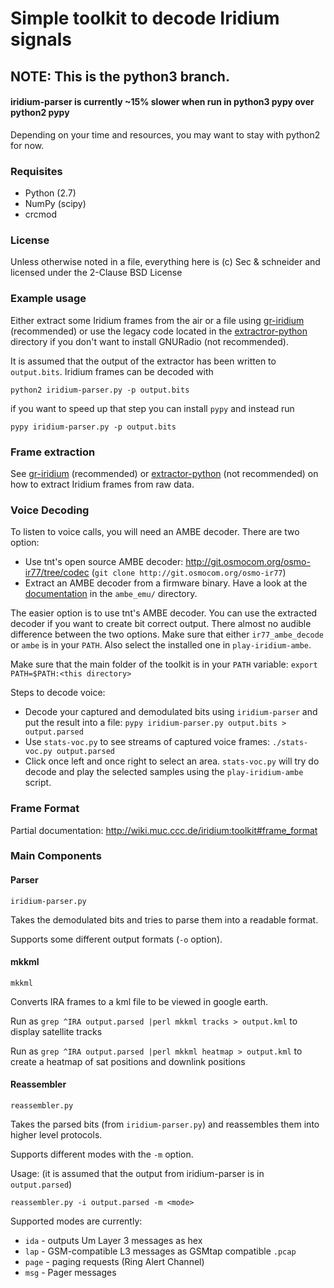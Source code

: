 # Simple toolkit to decode Iridium signals

## NOTE: This is the python3 branch.

#### iridium-parser is currently ~15% slower when run in python3 pypy over python2 pypy

Depending on your time and resources, you may want to stay with python2 for now.

### Requisites

 * Python (2.7)
 * NumPy (scipy)
 * crcmod

### License

Unless otherwise noted in a file, everything here is (c) Sec & schneider and licensed under the 2-Clause BSD License

### Example usage
Either extract some Iridium frames from the air or a file using [gr-iridium](https://github.com/muccc/gr-iridium) (recommended) or use the legacy code located in the [extractror-python](extractor-python/) directory if you don't want to install GNURadio (not recommended).

It is assumed that the output of the extractor has been written to `output.bits`. Iridium frames can be decoded with

    python2 iridium-parser.py -p output.bits

if you want to speed up that step you can install `pypy` and instead run

    pypy iridium-parser.py -p output.bits

### Frame extraction
See  [gr-iridium](https://github.com/muccc/gr-iridium) (recommended) or [extractor-python](extractor-python/) (not recommended) on how to extract Iridium frames from raw data.

### Voice Decoding
To listen to voice calls, you will need an AMBE decoder. There are two option:
 - Use tnt's open source AMBE decoder: http://git.osmocom.org/osmo-ir77/tree/codec (`git clone http://git.osmocom.org/osmo-ir77`)
 - Extract an AMBE decoder from a firmware binary. Have a look at the [documentation](ambe_emu/Readme.md) in the `ambe_emu/` directory.

The easier option is to use tnt's AMBE decoder. You can use the extracted decoder if you want to create bit correct output. There almost no audible difference between the two options. Make sure that either `ir77_ambe_decode` or `ambe` is in your `PATH`. Also select the installed one in `play-iridium-ambe`.

Make sure that the main folder of the toolkit is in your `PATH` variable: `export PATH=$PATH:<this directory>`

Steps to decode voice:
 - Decode your captured and demodulated bits using `iridium-parser` and put the result into a file: `pypy iridium-parser.py output.bits > output.parsed`
 - Use `stats-voc.py` to see streams of captured voice frames: `./stats-voc.py output.parsed`
 - Click once left and once right to select an area. `stats-voc.py` will try do decode and play the selected samples using the `play-iridium-ambe` script.

### Frame Format
Partial documentation: http://wiki.muc.ccc.de/iridium:toolkit#frame_format

### Main Components

#### Parser

`iridium-parser.py`

Takes the demodulated bits and tries to parse them into a readable format.

Supports some different output formats (`-o` option).

#### mkkml

`mkkml`

Converts IRA frames to a kml file to be viewed in google earth.

Run as `grep ^IRA output.parsed |perl mkkml tracks > output.kml` to display satellite tracks

Run as `grep ^IRA output.parsed |perl mkkml heatmap > output.kml` to create a heatmap of sat positions and downlink positions

#### Reassembler

`reassembler.py`

Takes the parsed bits (from `iridium-parser.py`) and reassembles them into higher level protocols.

Supports different modes with the `-m` option.

Usage: (it is assumed that the output from iridium-parser is in `output.parsed`)

    reassembler.py -i output.parsed -m <mode>

Supported modes are currently:

* `ida` - outputs Um Layer 3 messages as hex
* `lap` - GSM-compatible L3 messages as GSMtap compatible `.pcap`
* `page` - paging requests (Ring Alert Channel)
* `msg` - Pager messages

